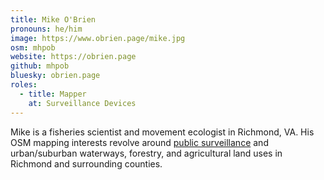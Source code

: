 ```yaml
---
title: Mike O'Brien
pronouns: he/him
image: https://www.obrien.page/mike.jpg
osm: mhpob
website: https://obrien.page
github: mhpob
bluesky: obrien.page
roles:
  - title: Mapper
    at: Surveillance Devices
---
```


Mike is a fisheries scientist and movement ecologist in Richmond, VA. His OSM 
mapping interests revolve around [public surveillance](/projects/surveillance/) 
and urban/suburban waterways, forestry, and agricultural land uses in Richmond and 
surrounding counties.
